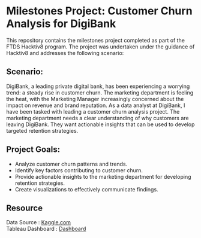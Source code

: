 # Milestones Project: Customer Churn Analysis for DigiBank

This repository contains the milestones project completed as part of the FTDS Hacktiv8 program. The project was undertaken under the guidance of Hacktiv8 and addresses the following scenario:

## Scenario:
DigiBank, a leading private digital bank, has been experiencing a worrying trend: a steady rise in customer churn. The marketing department is feeling the heat, with the Marketing Manager increasingly concerned about the impact on revenue and brand reputation. As a data analyst at DigiBank, I have been tasked with leading a customer churn analysis project. The marketing department needs a clear understanding of why customers are leaving DigiBank. They want actionable insights that can be used to develop targeted retention strategies.

## Project Goals:
- Analyze customer churn patterns and trends.
- Identify key factors contributing to customer churn.
- Provide actionable insights to the marketing department for developing retention strategies.
- Create visualizations to effectively communicate findings.

## Resource 
Data Source : [Kaggle.com](<https://www.kaggle.com/datasets/radheshyamkollipara/bank-customer-churn>)  <br>
Tableau Dashboard : [Dashboard](<https://public.tableau.com/views/CustomerChurnAnalysis_17152608950240/CountofcomplainperSatisfactionScore?:language=en-GB&publish=yes&:sid=&:display_count=n&:origin=viz_share_link>)